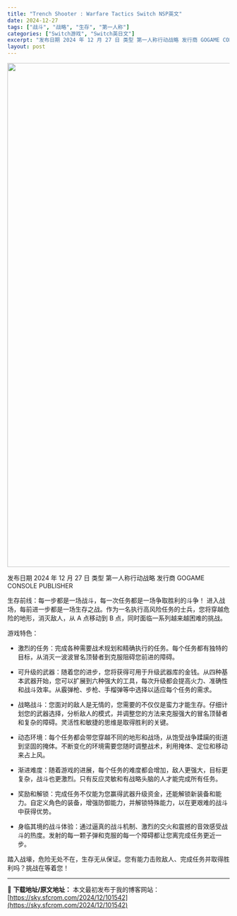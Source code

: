 ```yaml
---
title: "Trench Shooter : Warfare Tactics Switch NSP英文"
date: 2024-12-27
tags: ["战斗", "战略", "生存", "第一人称"]
categories: ["Switch游戏", "Switch英日文"]
excerpt: "发布日期 2024 年 12 月 27 日 类型 第一人称行动战略 发行商 GOGAME CONSOLE PUBLISHER 生存前线：每一步都是一场战斗，每一次任务都是一场争取胜利的斗争！ 进入战场，每前进一步都是一场生存之战。作为一名执行高风险任务的士兵，您将穿越危险的地形，消灭敌人，从 A 点&hellip;"
layout: post
---
```


<img class="aligncenter size-full wp-image-101543" src="https://sky.sfcrom.com/wp-content/uploads/2024/12/202412270300154.webp" alt="" width="700" height="1142" />

发布日期 2024 年 12 月 27 日
类型 第一人称行动战略
发行商 GOGAME CONSOLE PUBLISHER

生存前线：每一步都是一场战斗，每一次任务都是一场争取胜利的斗争！
进入战场，每前进一步都是一场生存之战。作为一名执行高风险任务的士兵，您将穿越危险的地形，消灭敌人，从 A 点移动到 B 点，同时面临一系列越来越困难的挑战。

游戏特色：

- 激烈的任务：完成各种需要战术规划和精确执行的任务。每个任务都有独特的目标，从消灭一波波冒名顶替者到克服阻碍您前进的障碍。

- 可升级的武器：随着您的进步，您将获得可用于升级武器库的金钱。从四种基本武器开始，您可以扩展到六种强大的工具，每次升级都会提高火力、准确性和战斗效率。从霰弹枪、步枪、手榴弹等中选择以适应每个任务的需求。

- 战略战斗：您面对的敌人是无情的，您需要的不仅仅是蛮力才能生存。仔细计划您的武器选择，分析敌人的模式，并调整您的方法来克服强大的冒名顶替者和复杂的障碍。灵活性和敏捷的思维是取得胜利的关键。

- 动态环境：每个任务都会带您穿越不同的地形和战场，从饱受战争蹂躏的街道到坚固的掩体。不断变化的环境需要您随时调整战术，利用掩体、定位和移动来占上风。

- 渐进难度：随着游戏的进展，每个任务的难度都会增加，敌人更强大，目标更复杂，战斗也更激烈。只有反应灵敏和有战略头脑的人才能完成所有任务。

- 奖励和解锁：完成任务不仅能为您赢得武器升级资金，还能解锁新装备和能力。自定义角色的装备，增强防御能力，并解锁特殊能力，以在更艰难的战斗中获得优势。

- 身临其境的战斗体验：通过逼真的战斗机制、激烈的交火和震撼的音效感受战斗的热度。发射的每一颗子弹和克服的每一个障碍都让您离完成任务更近一步。

踏入战壕，危险无处不在，生存无从保证。您有能力击败敌人、完成任务并取得胜利吗？挑战在等着您！

---
📖 **下载地址/原文地址：** 本文最初发布于我的博客网站：[https://sky.sfcrom.com/2024/12/101542](https://sky.sfcrom.com/2024/12/101542)
